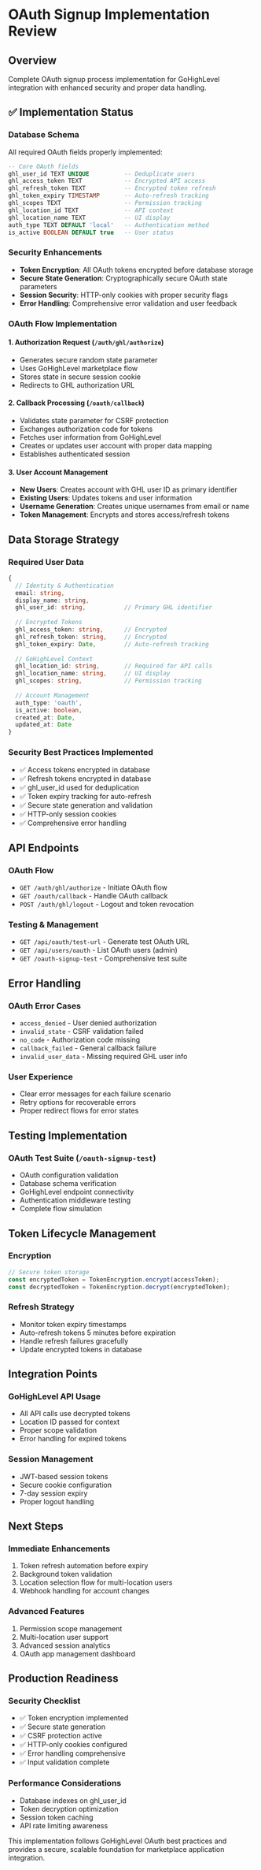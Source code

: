 # OAuth Signup Implementation Review

## Overview
Complete OAuth signup process implementation for GoHighLevel integration with enhanced security and proper data handling.

## ✅ Implementation Status

### Database Schema
All required OAuth fields properly implemented:
```sql
-- Core OAuth fields
ghl_user_id TEXT UNIQUE          -- Deduplicate users
ghl_access_token TEXT            -- Encrypted API access
ghl_refresh_token TEXT           -- Encrypted token refresh
ghl_token_expiry TIMESTAMP       -- Auto-refresh tracking
ghl_scopes TEXT                  -- Permission tracking
ghl_location_id TEXT             -- API context
ghl_location_name TEXT           -- UI display
auth_type TEXT DEFAULT 'local'   -- Authentication method
is_active BOOLEAN DEFAULT true   -- User status
```

### Security Enhancements
- **Token Encryption**: All OAuth tokens encrypted before database storage
- **Secure State Generation**: Cryptographically secure OAuth state parameters
- **Session Security**: HTTP-only cookies with proper security flags
- **Error Handling**: Comprehensive error validation and user feedback

### OAuth Flow Implementation

#### 1. Authorization Request (`/auth/ghl/authorize`)
- Generates secure random state parameter
- Uses GoHighLevel marketplace flow
- Stores state in secure session cookie
- Redirects to GHL authorization URL

#### 2. Callback Processing (`/oauth/callback`)
- Validates state parameter for CSRF protection
- Exchanges authorization code for tokens
- Fetches user information from GoHighLevel
- Creates or updates user account with proper data mapping
- Establishes authenticated session

#### 3. User Account Management
- **New Users**: Creates account with GHL user ID as primary identifier
- **Existing Users**: Updates tokens and user information
- **Username Generation**: Creates unique usernames from email or name
- **Token Management**: Encrypts and stores access/refresh tokens

## Data Storage Strategy

### Required User Data
```typescript
{
  // Identity & Authentication
  email: string,
  display_name: string,
  ghl_user_id: string,           // Primary GHL identifier
  
  // Encrypted Tokens
  ghl_access_token: string,      // Encrypted
  ghl_refresh_token: string,     // Encrypted
  ghl_token_expiry: Date,        // Auto-refresh tracking
  
  // GoHighLevel Context
  ghl_location_id: string,       // Required for API calls
  ghl_location_name: string,     // UI display
  ghl_scopes: string,            // Permission tracking
  
  // Account Management
  auth_type: 'oauth',
  is_active: boolean,
  created_at: Date,
  updated_at: Date
}
```

### Security Best Practices Implemented
- ✅ Access tokens encrypted in database
- ✅ Refresh tokens encrypted in database
- ✅ ghl_user_id used for deduplication
- ✅ Token expiry tracking for auto-refresh
- ✅ Secure state generation and validation
- ✅ HTTP-only session cookies
- ✅ Comprehensive error handling

## API Endpoints

### OAuth Flow
- `GET /auth/ghl/authorize` - Initiate OAuth flow
- `GET /oauth/callback` - Handle OAuth callback
- `POST /auth/ghl/logout` - Logout and token revocation

### Testing & Management
- `GET /api/oauth/test-url` - Generate test OAuth URL
- `GET /api/users/oauth` - List OAuth users (admin)
- `GET /oauth-signup-test` - Comprehensive test suite

## Error Handling

### OAuth Error Cases
- `access_denied` - User denied authorization
- `invalid_state` - CSRF validation failed
- `no_code` - Authorization code missing
- `callback_failed` - General callback failure
- `invalid_user_data` - Missing required GHL user info

### User Experience
- Clear error messages for each failure scenario
- Retry options for recoverable errors
- Proper redirect flows for error states

## Testing Implementation

### OAuth Test Suite (`/oauth-signup-test`)
- OAuth configuration validation
- Database schema verification
- GoHighLevel endpoint connectivity
- Authentication middleware testing
- Complete flow simulation

## Token Lifecycle Management

### Encryption
```typescript
// Secure token storage
const encryptedToken = TokenEncryption.encrypt(accessToken);
const decryptedToken = TokenEncryption.decrypt(encryptedToken);
```

### Refresh Strategy
- Monitor token expiry timestamps
- Auto-refresh tokens 5 minutes before expiration
- Handle refresh failures gracefully
- Update encrypted tokens in database

## Integration Points

### GoHighLevel API Usage
- All API calls use decrypted tokens
- Location ID passed for context
- Proper scope validation
- Error handling for expired tokens

### Session Management
- JWT-based session tokens
- Secure cookie configuration
- 7-day session expiry
- Proper logout handling

## Next Steps

### Immediate Enhancements
1. Token refresh automation before expiry
2. Background token validation
3. Location selection flow for multi-location users
4. Webhook handling for account changes

### Advanced Features
1. Permission scope management
2. Multi-location user support
3. Advanced session analytics
4. OAuth app management dashboard

## Production Readiness

### Security Checklist
- ✅ Token encryption implemented
- ✅ Secure state generation
- ✅ CSRF protection active
- ✅ HTTP-only cookies configured
- ✅ Error handling comprehensive
- ✅ Input validation complete

### Performance Considerations
- Database indexes on ghl_user_id
- Token decryption optimization
- Session token caching
- API rate limiting awareness

This implementation follows GoHighLevel OAuth best practices and provides a secure, scalable foundation for marketplace application integration.